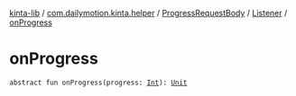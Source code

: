 [kinta-lib](../../../index.md) / [com.dailymotion.kinta.helper](../../index.md) / [ProgressRequestBody](../index.md) / [Listener](index.md) / [onProgress](./on-progress.md)

# onProgress

`abstract fun onProgress(progress: `[`Int`](https://kotlinlang.org/api/latest/jvm/stdlib/kotlin/-int/index.html)`): `[`Unit`](https://kotlinlang.org/api/latest/jvm/stdlib/kotlin/-unit/index.html)